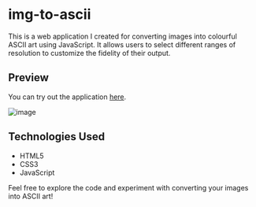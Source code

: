 # img-to-ascii

This is a web application I created for converting images into colourful ASCII art using JavaScript. It allows users to select different ranges of resolution to customize the fidelity of their output.

## Preview

You can try out the application [here](https://example.com).

![image](https://github.com/andrew1k3/img-to-ascii/assets/95467716/4aa9954a-a9c0-48b9-ba7b-dfeaaa3de9fd)

## Technologies Used

- HTML5
- CSS3
- JavaScript

Feel free to explore the code and experiment with converting your images into ASCII art!
